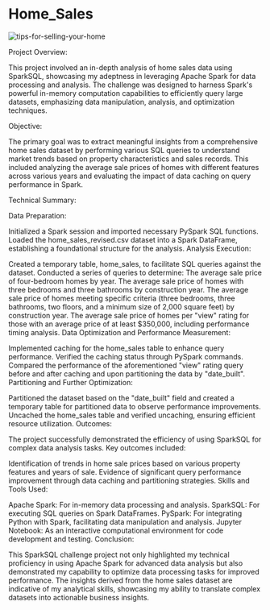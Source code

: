 # Home_Sales
![tips-for-selling-your-home](https://github.com/IsmaelG8/Home_Sales_Analysis/assets/128990362/a76d1844-5753-47e6-be67-18473ea2ecb5)

Project Overview:

This project involved an in-depth analysis of home sales data using SparkSQL, showcasing my adeptness in leveraging Apache Spark for data processing and analysis. The challenge was designed to harness Spark's powerful in-memory computation capabilities to efficiently query large datasets, emphasizing data manipulation, analysis, and optimization techniques.

Objective:

The primary goal was to extract meaningful insights from a comprehensive home sales dataset by performing various SQL queries to understand market trends based on property characteristics and sales records. This included analyzing the average sale prices of homes with different features across various years and evaluating the impact of data caching on query performance in Spark.

Technical Summary:

Data Preparation:

Initialized a Spark session and imported necessary PySpark SQL functions.
Loaded the home_sales_revised.csv dataset into a Spark DataFrame, establishing a foundational structure for the analysis.
Analysis Execution:

Created a temporary table, home_sales, to facilitate SQL queries against the dataset.
Conducted a series of queries to determine:
The average sale price of four-bedroom homes by year.
The average sale price of homes with three bedrooms and three bathrooms by construction year.
The average sale price of homes meeting specific criteria (three bedrooms, three bathrooms, two floors, and a minimum size of 2,000 square feet) by construction year.
The average sale price of homes per "view" rating for those with an average price of at least $350,000, including performance timing analysis.
Data Optimization and Performance Measurement:

Implemented caching for the home_sales table to enhance query performance.
Verified the caching status through PySpark commands.
Compared the performance of the aforementioned "view" rating query before and after caching and upon partitioning the data by "date_built".
Partitioning and Further Optimization:

Partitioned the dataset based on the "date_built" field and created a temporary table for partitioned data to observe performance improvements.
Uncached the home_sales table and verified uncaching, ensuring efficient resource utilization.
Outcomes:

The project successfully demonstrated the efficiency of using SparkSQL for complex data analysis tasks. Key outcomes included:

Identification of trends in home sale prices based on various property features and years of sale.
Evidence of significant query performance improvement through data caching and partitioning strategies.
Skills and Tools Used:

Apache Spark: For in-memory data processing and analysis.
SparkSQL: For executing SQL queries on Spark DataFrames.
PySpark: For integrating Python with Spark, facilitating data manipulation and analysis.
Jupyter Notebook: As an interactive computational environment for code development and testing.
Conclusion:

This SparkSQL challenge project not only highlighted my technical proficiency in using Apache Spark for advanced data analysis but also demonstrated my capability to optimize data processing tasks for improved performance. The insights derived from the home sales dataset are indicative of my analytical skills, showcasing my ability to translate complex datasets into actionable business insights.
